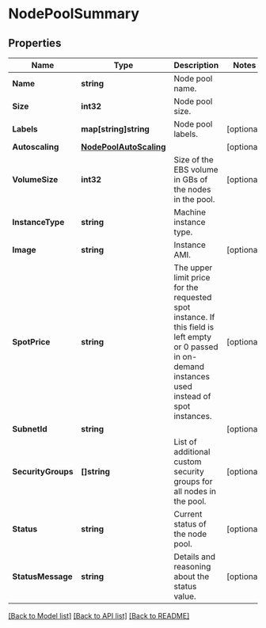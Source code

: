 # NodePoolSummary

## Properties

Name | Type | Description | Notes
------------ | ------------- | ------------- | -------------
**Name** | **string** | Node pool name. | 
**Size** | **int32** | Node pool size. | 
**Labels** | **map[string]string** | Node pool labels. | [optional] 
**Autoscaling** | [**NodePoolAutoScaling**](NodePoolAutoScaling.md) |  | [optional] 
**VolumeSize** | **int32** | Size of the EBS volume in GBs of the nodes in the pool. | [optional] 
**InstanceType** | **string** | Machine instance type. | 
**Image** | **string** | Instance AMI. | [optional] 
**SpotPrice** | **string** | The upper limit price for the requested spot instance. If this field is left empty or 0 passed in on-demand instances used instead of spot instances. | [optional] 
**SubnetId** | **string** |  | [optional] 
**SecurityGroups** | **[]string** | List of additional custom security groups for all nodes in the pool. | [optional] 
**Status** | **string** | Current status of the node pool. | [optional] 
**StatusMessage** | **string** | Details and reasoning about the status value. | [optional] 

[[Back to Model list]](../README.md#documentation-for-models) [[Back to API list]](../README.md#documentation-for-api-endpoints) [[Back to README]](../README.md)


